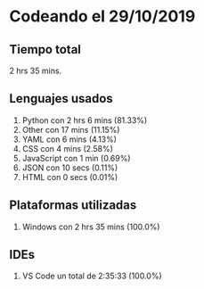 # Codeando el 29/10/2019

## Tiempo total
2 hrs 35 mins.

## Lenguajes usados
1. Python con 2 hrs 6 mins (81.33%)
1. Other con 17 mins (11.15%)
1. YAML con 6 mins (4.13%)
1. CSS con 4 mins (2.58%)
1. JavaScript con 1 min (0.69%)
1. JSON con 10 secs (0.11%)
1. HTML con 0 secs (0.01%)

## Plataformas utilizadas
1. Windows con 2 hrs 35 mins (100.0%)

## IDEs
1. VS Code un total de 2:35:33 (100.0%)
